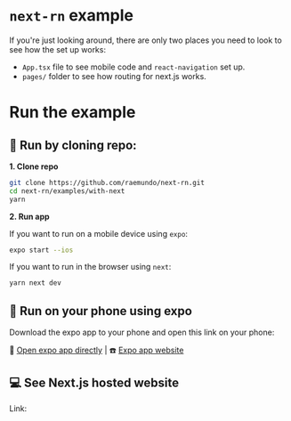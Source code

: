 
# `next-rn` example

If you're just looking around, there are only two places you need to look to see how the set up works:

- `App.tsx` file to see mobile code and `react-navigation` set up.
- `pages/` folder to see how routing for next.js works.

# Run the example

## 👾 Run by cloning repo:

**1. Clone repo**

```sh
git clone https://github.com/raemundo/next-rn.git
cd next-rn/examples/with-next
yarn
```

**2. Run app**

If you want to run on a mobile device using `expo`:

```sh
expo start --ios
```

If you want to run in the browser using `next`:

```sh
yarn next dev
```

## 📲 Run on your phone using expo

Download the expo app to your phone and open this link on your phone:

📱 [Open expo app directly]() | ☎️ [Expo app website]()

## 💻 See Next.js hosted website

Link: []()
